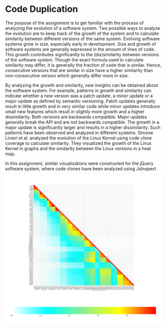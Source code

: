# Code Duplication
The purpose of the assignment is to get familiar with the process of analyzing the evolution of a software system. Two possible ways to analyze the evolution are to keep track of the growth of the system and to calculate similarity between different versions of the same system. Evolving software systems grow in size, especially early in development. Size and growth of software systems are generally expressed in the amount of lines of code. This growth contributes significantly to the (dis)similarity between versions of the software system. Though the exact formula used to calculate similarity may differ, it is generally the fraction of code that is similar. Hence, consecutive versions that are similar in size have a higher similarity than non-consecutive version which generally differ more in size.

By analyzing the growth and similarity, new insights can be obtained about the software system. For example, patterns in growth and similarity can indicate whether a new version was a patch update, a minor update or a major update as defined by semantic versioning. Patch updates generally result in little growth and in very similar code while minor updates introduce small new features which result in slightly more growth and a higher dissimilarity. Both versions are backwards compatible. Major updates generally break the API and are not backwards compatible. The growth in a major update is significantly larger and results in a higher dissimilarity. Such patterns have been observed and analyzed in different systems. Simone Livieri et al. analyzed the evolution of the Linux Kernel using code clone coverage to calculate similarity. They visualized the growth of the Linux Kernel in graphs and the similarity between the Linux versions in a heat map.

In this assignment, similar visualizations were constructed for the jQuery software system, where code clones have been analyzed using JsInspect

![alt text](https://github.com/LeonVitanos/code-duplication/blob/master/output_heatmap.png?raw=true)
